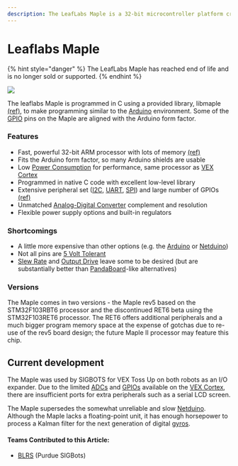 ```yaml
---
description: The LeafLabs Maple is a 32-bit microcontroller platform created by LeafLabs.
---
```


# Leaflabs Maple

{% hint style="danger" %}
The LeafLabs Maple has reached end of life and is no longer sold or supported.
{% endhint %}

![](https://phabricator.purduesigbots.com/file/data/au545ntykxeyir2styvt/PHID-FILE-7yzxrysy7jougj4f5fbo/processor_maple.jpg)

The leaflabs Maple is programmed in C using a provided library, libmaple [\(ref\)](https://github.com/leaflabs/libmaple), to make programming similar to the [Arduino](arduino.md) environment. Some of the [GPIO](../gpio.md) pins on the Maple are aligned with the Arduino form factor.

### Features

* Fast, powerful 32-bit ARM processor with lots of memory [\(ref\)](http://leaflabs.com/devices/maple)
* Fits the Arduino form factor, so many Arduino shields are usable
* Low [Power Consumption](https://github.com/theol0403/BLRS-Wiki/tree/1a2da1c73039274a2ed05a8c941d9ebf94bcac97/w/wiki/ee/power_consumption/README.md) for performance, same processor as [VEX Cortex](https://github.com/theol0403/BLRS-Wiki/tree/1a2da1c73039274a2ed05a8c941d9ebf94bcac97/w/ee/vex_cortex/README.md)
* Programmed in native C code with excellent low-level library
* Extensive peripheral set \([I2C](https://github.com/theol0403/BLRS-Wiki/tree/1a2da1c73039274a2ed05a8c941d9ebf94bcac97/w/wiki/ee/i2c/README.md), [UART](https://github.com/theol0403/BLRS-Wiki/tree/1a2da1c73039274a2ed05a8c941d9ebf94bcac97/w/wiki/ee/uart/README.md), [SPI](https://github.com/theol0403/BLRS-Wiki/tree/1a2da1c73039274a2ed05a8c941d9ebf94bcac97/w/wiki/ee/spi/README.md)\) and large number of GPIOs [\(ref\)](http://leaflabs.com/docs/hardware/maple-ret6.html)
* Unmatched [Analog-Digital Converter](https://github.com/theol0403/BLRS-Wiki/tree/1a2da1c73039274a2ed05a8c941d9ebf94bcac97/w/wiki/ee/adc/README.md) complement and resolution
* Flexible power supply options and built-in regulators

### Shortcomings

* A little more expensive than other options \(e.g. the [Arduino](arduino.md) or [Netduino](netduino.md)\)
* Not all pins are [5 Volt Tolerant](../5-volt-tolerant.md)
* [Slew Rate](../slew-rate.md) and [Output Drive](../output-drive.md) leave some to be desired \(but are substantially better than [PandaBoard](pandaboard.md)-like alternatives\)

### Versions

The Maple comes in two versions - the Maple rev5 based on the STM32F103RBT6 processor and the discontinued RET6 beta using the STM32F103RET6 processor. The RET6 offers additional peripherals and a much bigger program memory space at the expense of gotchas due to re-use of the rev5 board design; the future Maple II processor may feature this chip.

## Current development

The Maple was used by SIGBOTS for VEX Toss Up on both robots as an I/O expander. Due to the limited [ADCs](../analog-digital-converter.md) and [GPIOs](../gpio.md) available on the [VEX Cortex](../../vex/legacy/vex-cortex.md), there are insufficient ports for extra peripherals such as a serial LCD screen.

The Maple supersedes the somewhat unreliable and slow [Netduino](netduino.md). Although the Maple lacks a floating-point unit, it has enough horsepower to process a Kalman filter for the next generation of digital [gyros](../../vex/vex-sensors/gyroscope.md).

#### Teams Contributed to this Article:

* [BLRS](https://purduesigbots.com/) \(Purdue SIGBots\)

